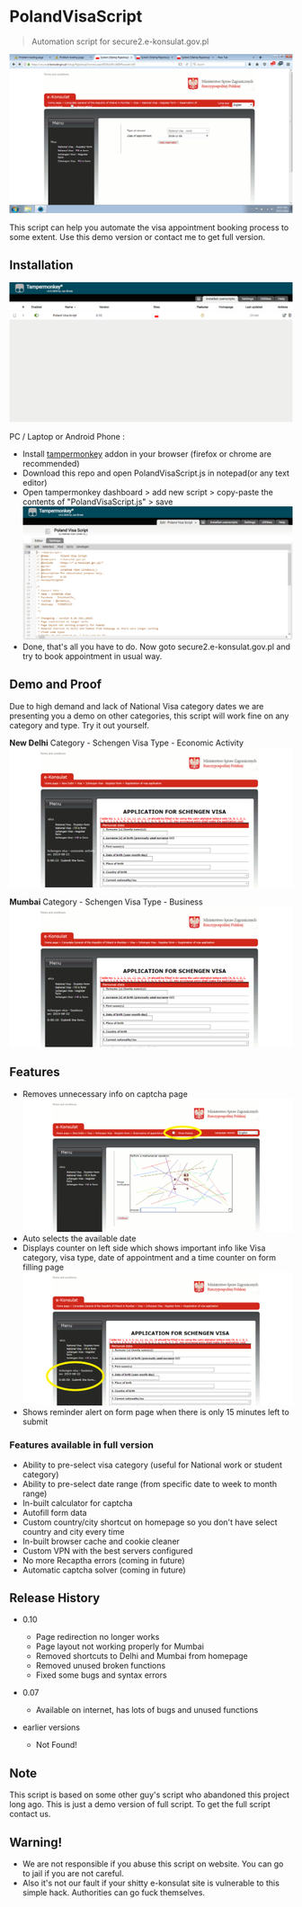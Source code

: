 # PolandVisaScript
> Automation script for secure2.e-konsulat.gov.pl 

![](poland.png)

This script can help you automate the visa appointment booking process to some extent. Use this demo version or contact me to get full version. 

## Installation

![](tampermonkey.png)

PC / Laptop or Android Phone :
 - Install [tampermonkey](https://www.tampermonkey.net/) addon in your browser (firefox or chrome are recommended) 
 - Download this repo and open PolandVisaScript.js in notepad(or any text editor)
 - Open tampermonkey dashboard > add new script > copy-paste the contents of "PolandVisaScript.js"  > save 
   ![](tampermonkey1.png)
 - Done, that's all you have to do. Now goto secure2.e-konsulat.gov.pl and try to book appointment in usual way.

## Demo and Proof
Due to high demand and lack of National Visa category dates we are presenting you a demo on other categories, this script will work fine on any category and type. 
Try it out yourself.

**New Delhi**
Category - Schengen Visa 
Type - Economic Activity  
![](newdelhi.png)

**Mumbai**
Category - Schengen Visa 
Type - Business
![](mumbai.png)

## Features 
 - Removes unnecessary info on captcha page 
 ![](features1.png) 
 - Auto selects the available date 
 - Displays counter on left side which shows important info like Visa category, visa type, date of appointment and a time counter on form filling page 
 ![](features2.png)
 - Shows reminder alert on form page when there is only 15 minutes left to submit
 
### Features available in full version 
 - Ability to pre-select visa category (useful for National work or student category) 
 - Ability to pre-select date range (from specific date to week to month range) 
 - In-built calculator for captcha 
 - Autofill form data
 - Custom country/city shortcut on homepage so you don't have select country and city every time 
 - In-built browser cache and cookie cleaner 
 - Custom VPN with the best servers configured 
 - No more Recaptha errors (coming in future) 
 - Automatic captcha solver (coming in future) 
 
 
## Release History

* 0.10
    * Page redirection no longer works 
    * Page layout not working properly for Mumbai
    * Removed shortcuts to Delhi and Mumbai from homepage
    * Removed unused broken functions
    * Fixed some bugs and syntax errors
 
* 0.07
    * Available on internet, has lots of bugs and unused functions
* earlier versions
    * Not Found!

## Note 
This script is based on some other guy's script who abandoned this project long ago.
This is just a demo version of full script. To get the full script contact us. 

## Warning!  

 -  We are not responsible if you abuse this script on website. You can go to jail if you are not careful. 
 - Also it's not our fault if your shitty e-konsulat site is vulnerable to this simple hack. Authorities can go fuck themselves. 
